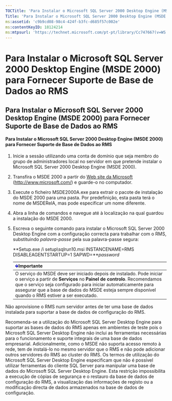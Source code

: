 ```yaml
---
TOCTitle: 'Para Instalar o Microsoft SQL Server 2000 Desktop Engine (MSDE 2000) para Fornecer Suporte de Base de Dados ao RMS'
Title: 'Para Instalar o Microsoft SQL Server 2000 Desktop Engine (MSDE 2000) para Fornecer Suporte de Base de Dados ao RMS'
ms:assetid: 'c9b9cd08-98c4-424f-b3fc-d685f57c002e'
ms:contentKeyID: 18124214
ms:mtpsurl: 'https://technet.microsoft.com/pt-pt/library/Cc747667(v=WS.10)'
---
```


Para Instalar o Microsoft SQL Server 2000 Desktop Engine (MSDE 2000) para Fornecer Suporte de Base de Dados ao RMS
==================================================================================================================

Para Instalar o Microsoft SQL Server 2000 Desktop Engine (MSDE 2000) para Fornecer Suporte de Base de Dados ao RMS
------------------------------------------------------------------------------------------------------------------

#### Para Instalar o Microsoft SQL Server 2000 Desktop Engine (MSDE 2000) para Fornecer Suporte de Base de Dados ao RMS

1.  Inicie a sessão utilizando uma conta de domínio que seja membro do grupo de administradores local no servidor em que pretende instalar o Microsoft SQL Server 2000 Desktop Engine (MSDE 2000).

2.  Transfira o MSDE 2000 a partir do [Web site da Microsoft](http://www.microsoft.com/) (http://www.microsoft.com/) e guarde-o no computador.

3.  Execute o ficheiro MSDE2000A.exe para extrair o pacote de instalação do MSDE 2000 para uma pasta. Por predefinição, esta pasta terá o nome de MSDERelA, mas pode especificar um nome diferente.

4.  Abra a linha de comandos e navegue até à localização na qual guardou a instalação do MSDE 2000.

5.  Escreva o seguinte comando para instalar o Microsoft SQL Server 2000 Desktop Engine com a configuração correcta para trabalhar com o RMS, substituindo *palavra-passe* pela sua palavra-passe segura:

    **Setup.exe /i setup\\sqlrun10.msi INSTANCENAME=RMS DISABLEAGENTSTARTUP=1 SAPWD=***password*

    | ![](/security-updates/images/Cc747667.Important(WS.10).gif)Importante                                                                                                                                                                                                                                       |
    |------------------------------------------------------------------------------------------------------------------------------------------------------------------------------------------------------------------------------------------------------------------------------------------------------------------------|
    | O serviço do MSDE deve ser iniciado depois de instalado. Pode iniciar o serviço a partir de **Serviços** no **Painel de controlo**. Recomendamos que o serviço seja configurado para iniciar automaticamente para assegurar que a base de dados do MSDE esteja sempre disponível quando o RMS estiver a ser executado. |

Não aprovisione o RMS num servidor antes de ter uma base de dados instalada para suportar a base de dados de configuração do RMS.

Recomenda-se a utilização do Microsoft SQL Server Desktop Engine para suportar as bases de dados do RMS apenas em ambientes de teste pois o Microsoft SQL Server Desktop Engine não inclui as ferramentas necessárias para o funcionamento e suporte integrais de uma base de dados empresarial. Adicionalmente, como o MSDE não suporta acesso remoto à rede, tem de instalá-lo no mesmo servidor que o RMS e não pode adicionar outros servidores do RMS ao cluster do RMS. Os termos de utilização do Microsoft SQL Server Desktop Engine especificam que não é possível utilizar ferramentas do cliente SQL Server para manipular uma base de dados do Microsoft SQL Server Desktop Engine. Esta restrição impossibilita a execução de cópias de segurança e o restauro da base de dados de configuração do RMS, a visualização das informações de registo ou a modificação directa de dados armazenados na base de dados de configuração.

